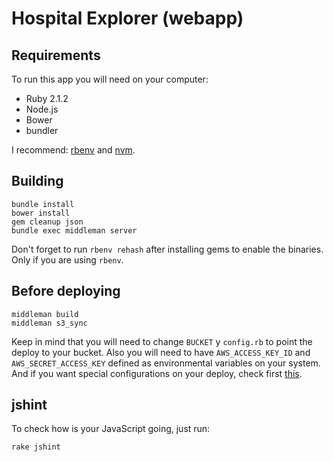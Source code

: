 # Hospital Explorer (webapp)

## Requirements

To run this app you will need on your computer:

* Ruby 2.1.2
* Node.js
* Bower
* bundler

I recommend: [rbenv](https://github.com/sstephenson/rbenv) and [nvm](https://github.com/creationix/nvm).

## Building

    bundle install
    bower install
    gem cleanup json
    bundle exec middleman server

Don't forget to run `rbenv rehash` after installing gems to enable the binaries. Only if you are using `rbenv`.

##  Before deploying

    middleman build
    middleman s3_sync

Keep in mind that you will need to change `BUCKET` y `config.rb` to point the deploy to your bucket. Also you will need to have `AWS_ACCESS_KEY_ID` and `AWS_SECRET_ACCESS_KEY` defined as environmental variables on your system. And if you want special configurations on your deploy, check first [this](https://github.com/fredjean/middleman-s3_sync).

## jshint

To check how is your JavaScript going, just run:

    rake jshint
